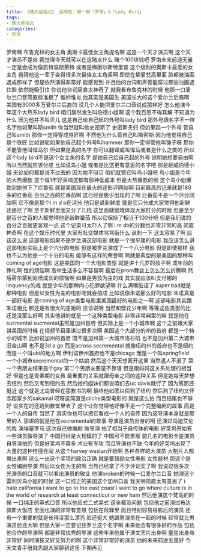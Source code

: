 ```yaml
---
title: 《矮大紧指北》_高晓松：聊一聊「罗南」&「Lady Bird」
tags:
- 矮大紧指北
categories:
- 杂谈
---
```


罗南啊
布鲁克林的女主角
奥斯卡最佳女主角提名啊
这是一个天才演员啊
这个天才演员不是处
我觉得今天就可以在这赌点什么
赌个100块钱吧
罗南未来前途无量
一定是会成为像凯特温斯莱特
或者是梅丽尔斯特里普
这个级别的奥斯卡最爱的女主角
我猜他这一辈子会得很多次最佳女主角奖啊
即使在挚爱梵高里面
脸都被油画遮成那样了
但是依然演得非常好
能感觉到
并且他的台词和声音能穿过那些油画遮住脸
依然能吸引住
你说他台词简直太神奇了
就我看布鲁克林的时候
他那一口爱尔兰口音简直标准极了
惟妙惟肖
他其实是美国生
美国长大的这个爱尔兰后裔啊
美国有3000多万爱尔兰后裔的
没几个人能把爱尔兰口音说成那样好
怎么他演今年这个大热系lady bird
咱们居然发生叫伯德小姐啊
这个我百思不得其解
不知道为什么
因为他并不叫贝儿
这是自己给自己起的外号叫lady bird
那外号跟名字不一样
名字他如果叫斯smith
你当然就叫他史密斯了
史密斯夫妇
但如果起一个外号
管自己叫smith
那你一定得穿成铁匠啊
不然他为什么管自己叫斯密斯
因为他觉得自己是个铁匠
比如说呃如果他自己起个外号叫hammer
那你一定得管他叫锤子呀
那你不能管他叫悍马尔
但如果是真的名字
你可以翻译成叫悍马或者是什么之类的
所以这个lady bird不是这个女主角的名字
是她自己给自己起的外号
说明她想要自由啊
所以当然就应该分成
比如说鸟小姐
或者是比这更有意思的名字吧
那是翻成伯德小姐
无论如何都是说不过去的
因为她不叫贝
咱们就管它叫鸟小姐吧
鸟小姐是今年的大热爆款
这个每1年好莱坞这都有那种低成本
但是大热爆款的细
这个鸟小姐爆款到她创下了烂番茄
就是美国现在最火的这影评网站啊
目前最高的记录就是180多的红番茄
百分之百的红番茄啊
这已经是极少出现的了啊
烂番茄不是一个评分网站啊
它不像是那个i m d b在评分
他只是说新鲜度
就是它只分成大家觉得他新鲜还是烂了啊
至于新鲜里面又分了几档
这里面就很难体现大家打分的时候
但是至少是百分之百的人都觉得他是新鲜番茄
所以它保持了相当于100分吧
但是我们说的百分之百就更客观一点
这个记录可太吓人了啊
i m db的分数也非常非常的高
简直神奇啊
在这个娱乐时代里
大家有社交媒体骂骂街什么
讽刺一下
这太容易了啊
应该这么说
这部电影如果不是罗兰演这部电影
就是一个很平庸的电影
我应该怎么讲
这部电影实际上是个六分的电影
但是被罗兰演成了一个八分电影
但是即使那样
我也不认为他是一个十分的电影
能够有这样的荣誉啊
啊就是典型的是美国的那种叫coming of age电影
这是美国的一个大电影类型
就是讲十几岁的孩子啊
成年前的挣扎啊
性的烦恼啊
高中生活多么不容易啊
最后在prom舞会上怎么怎么折腾啊
然后荷尔蒙到处喷成长的烦恼啊
如果是男孩为主的戏
其实就应该叫支付娜的linquency的戏
就是少年的那种内心犯罪欲望啊
什么满嘴脏话了
super bad就是那种电影
但是以女性为主的电影呢就会拍成
比如说像朱诺那么好的电影
朱诺真是一部好电影
是coming of age类型电影里美国最好的电影之一啊
这部电影其实跟朱诺相比
那还是有很大的差距的
应该说啊
当然和壁花少年啊
等等这些类型的比还是没那么好啊
其实他讲的就是一个这种类型电影
非常非常典型的嘛
就是他在sucmental
sucmental虽然是加州首府
但实际上是一个小城市啊
这个之前跟大家讲美国的时候
在视频节目里讲过很多次啊
美国这个大部分的州的首府
都是一个特小的城市
比如说加州的首府
既不是加州第一大城市洛杉矶
也不是加州第二大城市旧金山啊
也不是3d a go
而是across secremental
就像纽约州的首府也不是纽约
而是一个叫ubi的地方啊
伊利诺伊州首府也不是chicago
而是一个叫springfield
一个小城市secremental的一个姑娘
然后这个天天想离开这里
当然遇人不淑了
第一个男朋友结果是个gay
第二个男朋友要是不靠谱
但是跟妈妈这关系处理的相当好
但是也是青春期的女孩
最重要的关系就跟母亲之间的这种关系
但是她每天梦想去纽约
然后又考到纽约去
然后她的姐妹们都说咱们去uc davis就行了
因为离那还挺近
这个就是北岛曾经在那教书的啊
最终他如愿以偿到了纽约
然后到了纽约又怀念起家乡的sakamal
哎呀这简直是cliche类型电影的
就是这么拍
而且结尾也不够好
说实在的还跑到教堂里去了
这个让你觉得他好像不是一个完整编剧的故事
而是一个人的自传
当然了
其实你也可以把它看成一个人的自传
因为这导演本身就是那里的人
那讲的就是他在secremental的故事
导演是演员出身的啊
还演过乌迪艾伦的戏
演埃塞罗马
这次自己做编剧
做导演
拍了相当于自传体的电影
好莱坞开始有一些演员做导演了
中国已经是大规模的了
中国可不能票房
前几名的电影全是演员自导演拍的
但是好莱坞不算多
术业有专攻
而且导演也不缺
今年的好莱坞出现了大量的这种性侵丑闻
从这个harvey westan开始啊
各种各样的大演员
大制片人都爆出来啊
这么一出这个奖项的政治正确
就是要鼓励女性电影
女性题材
那这个是女性编剧导演
然后以女性为主的啊
当然已经拿了不少评论奖了啊
我说过很多次
光演员的口音就可以看出演员的敬业
他演broken的时候一口爱尔兰口音
她演这个雷利贝鸟小姐的时候
这一口纯正的美国这个加州口音
我天呐简直太有意思了
i hate california
i want to go to the east coast
i want to go
where culture is in the world of research
at least connecticut or new ham
然后他演这个梵高的时候
一口纯正的英式口音
所以他应式二式美式
这全都没问题
包括他之前演过布达佩斯大饭店
里面也演的非常有意思
包括在赎罪里
而且特别容易得影后的演员
还有一个重要的就是长得没那么漂亮
脸还挺大
她跟男演员在一起的时候
经常就比男演员脸还大啊
但是大家一定要记住罗兰这个名字啊
未来他会有很多好的作品
包括他合作的导演啊
都是非常优秀的导演
这些年来他属于演文艺片出身啊
童星出身命非常好
同时演技又好又努力的啊
这个非常非常好的演员
他的未来前途无量好
今天文青手册就先跟大家聊到这里
下期再见